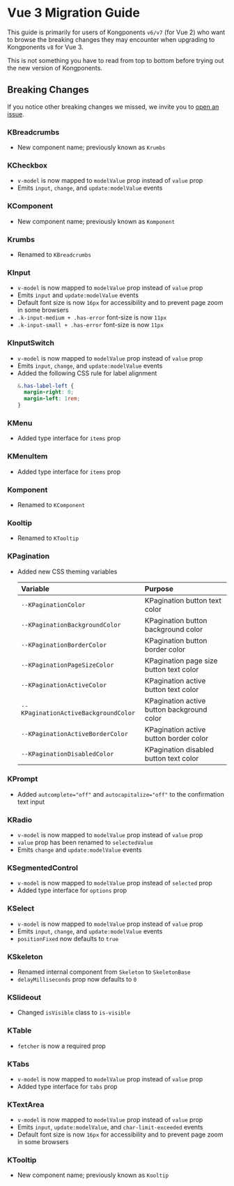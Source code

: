 # Vue 3 Migration Guide

This guide is primarily for users of Kongponents `v6/v7` (for Vue 2) who want to browse the breaking changes they may encounter when upgrading to Kongponents `v8` for Vue 3.

This is not something you have to read from top to bottom before trying out the new version of Kongponents.

## Breaking Changes

If you notice other breaking changes we missed, we invite you to [open an issue](https://github.com/Kong/kongponents/issues).

### KBreadcrumbs

- New component name; previously known as `Krumbs`

### KCheckbox

- `v-model` is now mapped to `modelValue` prop instead of `value` prop
- Emits `input`, `change`, and `update:modelValue` events

### KComponent

- New component name; previously known as `Komponent`

### Krumbs

- Renamed to `KBreadcrumbs`


### KInput

- `v-model` is now mapped to `modelValue` prop instead of `value` prop
- Emits `input` and `update:modelValue` events
- Default font size is now `16px` for accessibility and to prevent page zoom in some browsers
- `.k-input-medium + .has-error` font-size is now `11px`
- `.k-input-small + .has-error` font-size is now `11px`

### KInputSwitch

- `v-model` is now mapped to `modelValue` prop instead of `value` prop
- Emits `input`, `change`, and `update:modelValue` events
- Added the following CSS rule for label alignment
    ```scss
    &.has-label-left {
      margin-right: 0;
      margin-left: 1rem;
    }
    ```

### KMenu

- Added type interface for `items` prop

### KMenuItem

- Added type interface for `items` prop

### Komponent

- Renamed to `KComponent`

### Kooltip

- Renamed to `KTooltip`

### KPagination

- Added new CSS theming variables

    | Variable | Purpose
    |:-------- |:-------
    | `--KPaginationColor`| KPagination button text color
    | `--KPaginationBackgroundColor`| KPagination button background color
    | `--KPaginationBorderColor`| KPagination button border color
    | `--KPaginationPageSizeColor`| KPagination page size button text color
    | `--KPaginationActiveColor`| KPagination active button text color
    | `--KPaginationActiveBackgroundColor`| KPagination active button background color
    | `--KPaginationActiveBorderColor`| KPagination active button border color
    | `--KPaginationDisabledColor`| KPagination disabled button text color

### KPrompt

- Added `autcomplete="off"` and `autocapitalize="off"` to the confirmation text input

### KRadio

- `v-model` is now mapped to `modelValue` prop instead of `value` prop
- `value` prop has been renamed to `selectedValue`
- Emits `change` and `update:modelValue` events

### KSegmentedControl

- `v-model` is now mapped to `modelValue` prop instead of `selected` prop
- Added type interface for `options` prop

### KSelect

- `v-model` is now mapped to `modelValue` prop instead of `value` prop
- Emits `input`, `change`, and `update:modelValue` events
- `positionFixed` now defaults to `true`

### KSkeleton

- Renamed internal component from `Skeleton` to `SkeletonBase`
- `delayMilliseconds` prop now defaults to `0`

### KSlideout

- Changed `isVisible` class to `is-visible`

### KTable

- `fetcher` is now a required prop

### KTabs

- `v-model` is now mapped to `modelValue` prop instead of `value` prop
- Added type interface for `tabs` prop

### KTextArea

- `v-model` is now mapped to `modelValue` prop instead of `value` prop
- Emits `input`, `update:modelValue`, and `char-limit-exceeded` events
- Default font size is now `16px` for accessibility and to prevent page zoom in some browsers

### KTooltip

- New component name; previously known as `Kooltip`
